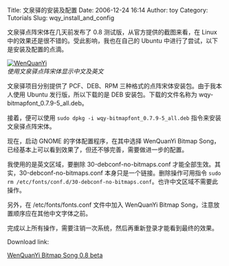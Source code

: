 Title: 文泉驿的安装及配置
Date: 2006-12-24 16:14
Author: toy
Category: Tutorials
Slug: wqy_install_and_config

文泉驿点阵宋体在几天前发布了 0.8 测试版，从官方提供的截图来看，在 Linux
中的效果还是很不错的。受此影响，我也在自己的 Ubuntu
中进行了尝试，以下是安装及配置的点滴。

[![WenQuanYi](http://i.linuxtoy.org/i/2006/12/wqy_s.jpg)](http://i.linuxtoy.org/i/2006/12/wqy.jpg)  
*使用文泉驿点阵宋体显示中文及英文*

文泉驿项目分别提供了 PCF、DEB、RPM
三种格式的点阵宋体安装包。由于我本人使用 Ubuntu 发行版，所以下载的是 DEB
安装包。下载的文件名称为 wqy-bitmapfont\_0.7.9-5\_all.deb。

接着，便可以使用 `sudo dpkg -i wqy-bitmapfont_0.7.9-5_all.deb`
指令来安装文泉驿点阵宋体。

现在，启动 GNOME 的字体配置程序，在其中选择 WenQuanYi Bitmap
Song，已经基本上可以看到效果了，但还不够完善，需要做进一步的配置。

我使用的是英文区域，要删除 30-debconf-no-bitmaps.conf
才能全部生效。其实，30-debconf-no-bitmaps.conf
本身只是一个链接。删除操作可用指令
`sudo rm /etc/fonts/conf.d/30-debconf-no-bitmaps.conf`。也许中文区域不需要此操作。

另外，在 /etc/fonts/fonts.conf 文件中加入 WenQuanYi Bitmap
Song，注意放置顺序应在其他中文字体之前。

完成以上所有操作，需要注销一次系统，然后再重新登录才能看到最终的效果。

Download link:

[WenQuanYi Bitmap Song 0.8 beta](http://wenq.org/index.cgi?BitmapSong)
